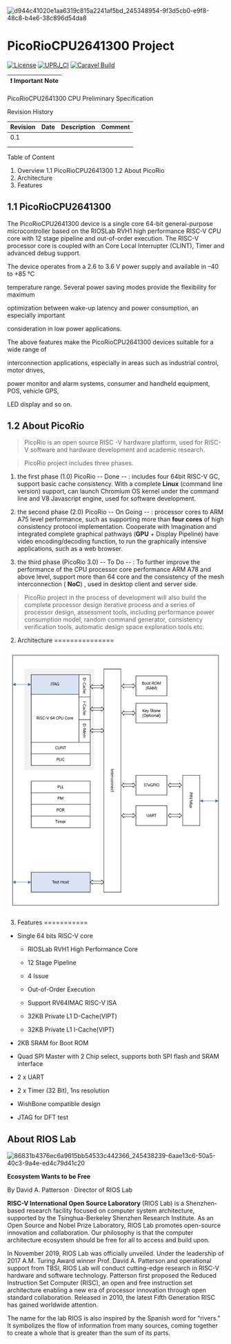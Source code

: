 ![d944c41020e1aa6319c815a2241af5bd_245348954-9f3d5cb0-e9f8-48c8-b4e6-38c896d54da8](https://github.com/riosmpw/PicoRioCPU2641300/assets/100336131/056e5a0d-be9c-44c6-87a7-bae7d5c64946)


# PicoRioCPU2641300 Project

[![License](https://img.shields.io/badge/License-Apache%202.0-blue.svg)](https://opensource.org/licenses/Apache-2.0) [![UPRJ_CI](https://github.com/efabless/caravel_project_example/actions/workflows/user_project_ci.yml/badge.svg)](https://github.com/efabless/caravel_project_example/actions/workflows/user_project_ci.yml) [![Caravel Build](https://github.com/efabless/caravel_project_example/actions/workflows/caravel_build.yml/badge.svg)](https://github.com/efabless/caravel_project_example/actions/workflows/caravel_build.yml)

| :exclamation: Important Note            |
|-----------------------------------------|

PicoRioCPU2641300 CPU Preliminary Specification

Revision History

| Revision | Date | Description | Comment |
|----------|------|-------------|---------|
| 0.1      |      |             |         |
|          |      |             |         |
|          |      |             |         |

Table of Content

1. Overview
    1.1  PicoRioCPU2641300
    1.2 About PicoRio
2. Architecture
3. Features

1.1 PicoRioCPU2641300
---------------------

The PicoRioCPU2641300 device is a single core 64-bit general-purpose
microcontroller based on the RIOSLab RVH1 high performance RISC-V CPU core with
12 stage pipeline and out-of-order execution. The RISC-V processor core is
coupled with an Core Local Interrupter (CLINT), Timer and advanced debug
support.

The device operates from a 2.6 to 3.6 V power supply and available in –40 to +85
°C

temperature range. Several power saving modes provide the flexibility for
maximum

optimization between wake-up latency and power consumption, an especially
important

consideration in low power applications.

The above features make the PicoRioCPU2641300 devices suitable for a wide range
of

interconnection applications, especially in areas such as industrial control,
motor drives,

power monitor and alarm systems, consumer and handheld equipment, POS, vehicle
GPS,

LED display and so on.

1.2 About PicoRio
-----------------

>   PicoRio is an open source RISC -V hardware platform, used for RISC-V
>   software and hardware development and academic research.

>   PicoRio project includes three phases.

1.  the first phase (1.0) PicoRio -- Done -- : includes four 64bit RISC-V GC,
    support basic cache consistency. With a complete **Linux** (command line
    version) support, can launch Chromium OS kernel under the command line and
    V8 Javascript engine, used for software development.

2.  the second phase (2.0) PicoRio -- On Going -- : processor cores to ARM A75
    level performance, such as supporting more than **four cores** of high
    consistency protocol implementation. Cooperate with Imagination and
    integrated complete graphical pathways (**GPU** + Display Pipeline) have
    video encoding/decoding function, to run the graphically intensive
    applications, such as a web browser.

3.  the third phase (PicoRio 3.0) -- To Do -- : To further improve the
    performance of the CPU processor core performance ARM A78 and above level,
    support more than 64 core and the consistency of the mesh interconnection (
    **NoC**) , used in desktop client and server side.

>   PicoRio project in the process of development will also build the complete
>   processor design iterative process and a series of processor design,
>   assessment tools, including performance power consumption model, random
>   command generator, consistency verification tools, automatic design space
>   exploration tools etc.

2. Architecture
===============

![](https://github.com/riosmpw/PicoRioCPU2641300/blob/main/docs/source/_static/picorio2641300.PNG?raw=true)

3. Features
===========

-   Single 64 bits RISC-V core

    -   RIOSLab RVH1 High Performance Core

    -   12 Stage Pipeline

    -   4 Issue

    -   Out-of-Order Execution

    -   Support RV64IMAC RISC-V ISA

    -   32KB Private L1 D-Cache(VIPT)

    -   32KB Private L1 I-Cache(VIPT)

-   2KB SRAM for Boot ROM

-   Quad SPI Master with 2 Chip select, supports both SPI flash and SRAM
    interface

-   2 x UART

-   2 x Timer (32 Bit), 1ns resolution

-   WishBone compatible design

-   JTAG for DFT test

  ## About RIOS Lab

![86831b4376ec6a9615bb54533c442366_245438239-6aae13c6-50a5-40c3-9a4e-ed4c79d41c20](https://github.com/riosmpw/PicoRioCPU2641300/assets/100336131/5e085ae5-bd80-49a3-b2ad-feb41a9d79b3)


**Ecosystem Wants to be Free**

By David A. Patterson · Director of RIOS Lab

**RISC-V International Open Source Laboratory** (RIOS Lab) is a Shenzhen-based research facility focused on computer system architecture, supported by the Tsinghua-Berkeley Shenzhen Research Institute. As an Open Source and Nobel Prize Laboratory, RIOS Lab promotes open-source innovation and collaboration. Our philosophy is that the computer architecture ecosystem should be free for all to access and build upon.

In November 2019, RIOS Lab was officially unveiled. Under the leadership of 2017 A.M. Turing Award winner Prof. David A. Patterson and operational support from TBSI,  RIOS Lab will conduct cutting-edge research in RISC-V hardware and software technology. Patterson first proposed the Reduced Instruction Set Computer (RISC), an open and free instruction set architecture enabling a new era of processor innovation through open standard collaboration. Released in 2010, the latest Fifth Generation RISC has gained worldwide attention.

The name for the lab RIOS is also inspired by the Spanish word for “rivers.” It symbolizes the flow of information from many sources, coming together to create a whole that is greater than the sum of its parts.


